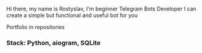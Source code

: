 Hi there, my name is Rostyslav, I'm beginner Telegram Bots Developer
I can create a simple but functional and useful bot for you

Portfolio in repositories
### Stack: Python, aiogram, SQLite
